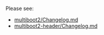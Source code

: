 Please see:
- [multiboot2/Changelog.md](multiboot2/Changelog.md)
- [multiboot2-header/Changelog.md](multiboot2-header/Changelog.md)
